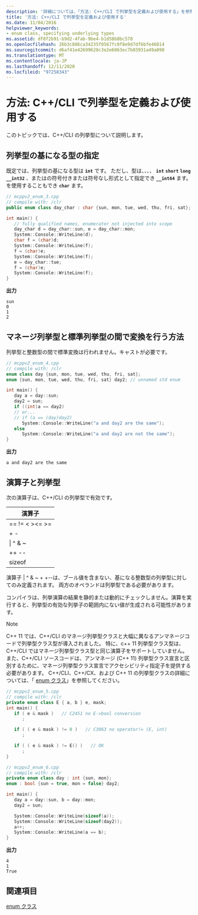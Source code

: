 ```yaml
---
description: '詳細については、「方法: C++/CLI で列挙型を定義および使用する」を参照してください。'
title: '方法: C++/CLI で列挙型を定義および使用する'
ms.date: 11/04/2016
helpviewer_keywords:
- enum class, specifying underlying types
ms.assetid: df8f2b91-b9d2-4fab-9be4-b1d58b8bc570
ms.openlocfilehash: 26b3c886ca34235f0567fc0f8e9d7df6bfe46814
ms.sourcegitcommit: d6af41e42699628c3e2e6063ec7b03931a49a098
ms.translationtype: MT
ms.contentlocale: ja-JP
ms.lasthandoff: 12/11/2020
ms.locfileid: "97258343"
---
```

# <a name="how-to-define-and-consume-enums-in-ccli"></a>方法: C++/CLI で列挙型を定義および使用する

このトピックでは、C++/CLI の列挙型について説明します。

## <a name="specifying-the-underlying-type-of-an-enum"></a>列挙型の基になる型の指定

既定では、列挙型の基になる型は **`int`** です。  ただし、型は、、、、 **`int`** **`short`** **`long`** **`__int32`** 、またはの符号付きまたは符号なし形式として指定でき **`__int64`** ます。  を使用することもでき **`char`** ます。

```cpp
// mcppv2_enum_3.cpp
// compile with: /clr
public enum class day_char : char {sun, mon, tue, wed, thu, fri, sat};

int main() {
   // fully qualified names, enumerator not injected into scope
   day_char d = day_char::sun, e = day_char::mon;
   System::Console::WriteLine(d);
   char f = (char)d;
   System::Console::WriteLine(f);
   f = (char)e;
   System::Console::WriteLine(f);
   e = day_char::tue;
   f = (char)e;
   System::Console::WriteLine(f);
}
```

**出力**

```Output
sun
0
1
2
```

## <a name="how-to-convert-between-managed-and-standard-enumerations"></a>マネージ列挙型と標準列挙型の間で変換を行う方法

列挙型と整数型の間で標準変換は行われません。キャストが必要です。

```cpp
// mcppv2_enum_4.cpp
// compile with: /clr
enum class day {sun, mon, tue, wed, thu, fri, sat};
enum {sun, mon, tue, wed, thu, fri, sat} day2; // unnamed std enum

int main() {
   day a = day::sun;
   day2 = sun;
   if ((int)a == day2)
   // or...
   // if (a == (day)day2)
      System::Console::WriteLine("a and day2 are the same");
   else
      System::Console::WriteLine("a and day2 are not the same");
}
```

**出力**

```Output
a and day2 are the same
```

## <a name="operators-and-enums"></a>演算子と列挙型

次の演算子は、C++/CLI の列挙型で有効です。

|演算子|
|--------------|
|== != \< >\<= >=|
|+ -|
|&#124; ^ & ~|
|++ --|
|sizeof|

演算子 &#124; ^ & ~ + +--は、ブール値を含まない、基になる整数型の列挙型に対してのみ定義されます。  両方のオペランドは列挙型である必要があります。

コンパイラは、列挙演算の結果を静的または動的にチェックしません。演算を実行すると、列挙型の有効な列挙子の範囲内にない値が生成される可能性があります。

> [!NOTE]
> C++ 11 では、C++/CLI のマネージ列挙型クラスと大幅に異なるアンマネージコードで列挙型クラス型が導入されました。 特に、c++ 11 列挙型クラス型は、C++/CLI ではマネージ列挙型クラス型と同じ演算子をサポートしていません。また、C++/CLI ソースコードは、アンマネージ (C++ 11) 列挙型クラス宣言と区別するために、マネージ列挙型クラス宣言でアクセシビリティ指定子を提供する必要があります。 C++/CLI、C++/CX、および C++ 11 の列挙型クラスの詳細については、「 [enum クラス](../extensions/enum-class-cpp-component-extensions.md)」を参照してください。

```cpp
// mcppv2_enum_5.cpp
// compile with: /clr
private enum class E { a, b } e, mask;
int main() {
   if ( e & mask )   // C2451 no E->bool conversion
      ;

   if ( ( e & mask ) != 0 )   // C3063 no operator!= (E, int)
      ;

   if ( ( e & mask ) != E() )   // OK
      ;
}
```

```cpp
// mcppv2_enum_6.cpp
// compile with: /clr
private enum class day : int {sun, mon};
enum : bool {sun = true, mon = false} day2;

int main() {
   day a = day::sun, b = day::mon;
   day2 = sun;

   System::Console::WriteLine(sizeof(a));
   System::Console::WriteLine(sizeof(day2));
   a++;
   System::Console::WriteLine(a == b);
}
```

**出力**

```Output
4
1
True
```

## <a name="see-also"></a>関連項目

[enum クラス](../extensions/enum-class-cpp-component-extensions.md)
